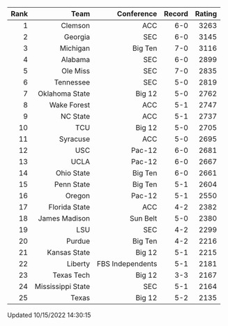 | Rank  | Team                 | Conference           | Record   | Rating |
| ---:  | ---:                 | ---:                 | ---:     | ---:   |
| 1     | Clemson              | ACC                  | 6-0      | 3263   |
| 2     | Georgia              | SEC                  | 6-0      | 3145   |
| 3     | Michigan             | Big Ten              | 7-0      | 3116   |
| 4     | Alabama              | SEC                  | 6-0      | 2899   |
| 5     | Ole Miss             | SEC                  | 7-0      | 2835   |
| 6     | Tennessee            | SEC                  | 5-0      | 2819   |
| 7     | Oklahoma State       | Big 12               | 5-0      | 2762   |
| 8     | Wake Forest          | ACC                  | 5-1      | 2747   |
| 9     | NC State             | ACC                  | 5-1      | 2737   |
| 10    | TCU                  | Big 12               | 5-0      | 2705   |
| 11    | Syracuse             | ACC                  | 5-0      | 2695   |
| 12    | USC                  | Pac-12               | 6-0      | 2681   |
| 13    | UCLA                 | Pac-12               | 6-0      | 2667   |
| 14    | Ohio State           | Big Ten              | 6-0      | 2661   |
| 15    | Penn State           | Big Ten              | 5-1      | 2604   |
| 16    | Oregon               | Pac-12               | 5-1      | 2550   |
| 17    | Florida State        | ACC                  | 4-2      | 2382   |
| 18    | James Madison        | Sun Belt             | 5-0      | 2380   |
| 19    | LSU                  | SEC                  | 4-2      | 2299   |
| 20    | Purdue               | Big Ten              | 4-2      | 2216   |
| 21    | Kansas State         | Big 12               | 5-1      | 2215   |
| 22    | Liberty              | FBS Independents     | 5-1      | 2181   |
| 23    | Texas Tech           | Big 12               | 3-3      | 2167   |
| 24    | Mississippi State    | SEC                  | 5-1      | 2164   |
| 25    | Texas                | Big 12               | 5-2      | 2135   |

Updated 10/15/2022 14:30:15
